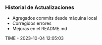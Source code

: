 ### Historial de Actualizaciones

- Agregados commits desde máquina local
- Corregidos errores
- Mejoras en el README.md

TIME - 2023-10-04 12:05:03